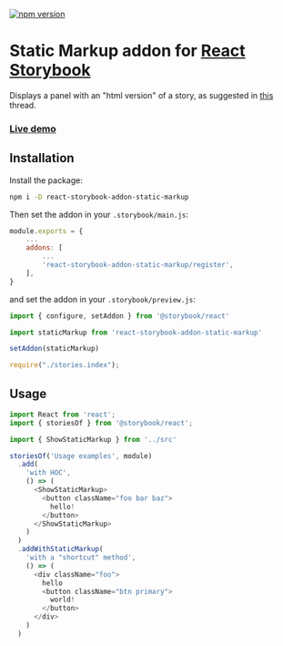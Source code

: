 [![npm version](https://badge.fury.io/js/react-storybook-addon-static-markup.svg)](https://badge.fury.io/js/react-storybook-addon-static-markup)

# Static Markup addon for [React Storybook](https://github.com/storybooks/react-storybook)

Displays a panel with an "html version" of a story, as suggested in [this](https://github.com/storybooks/react-storybook/issues/617) thread.

### [Live demo](https://evgenykochetkov.github.io/react-storybook-addon-static-markup/)

## Installation

Install the package:

```sh
npm i -D react-storybook-addon-static-markup
```

Then set the addon in your `.storybook/main.js`:

```js
module.exports = {
    ...
    addons: [
        ...
        'react-storybook-addon-static-markup/register',
    ],
}
```

and set the addon in your `.storybook/preview.js`:

```js
import { configure, setAddon } from '@storybook/react'

import staticMarkup from 'react-storybook-addon-static-markup'

setAddon(staticMarkup)

require("./stories.index");

```


## Usage

```js
import React from 'react';
import { storiesOf } from '@storybook/react';

import { ShowStaticMarkup } from '../src'

storiesOf('Usage examples', module)
  .add(
    'with HOC',
    () => (
      <ShowStaticMarkup>
        <button className="foo bar baz">
          hello!
        </button>
      </ShowStaticMarkup>
    )
  )
  .addWithStaticMarkup(
    'with a "shortcut" method',
    () => (
      <div className="foo">
        hello
        <button className="btn primary">
          world!
        </button>
      </div>
    )
  )
```

